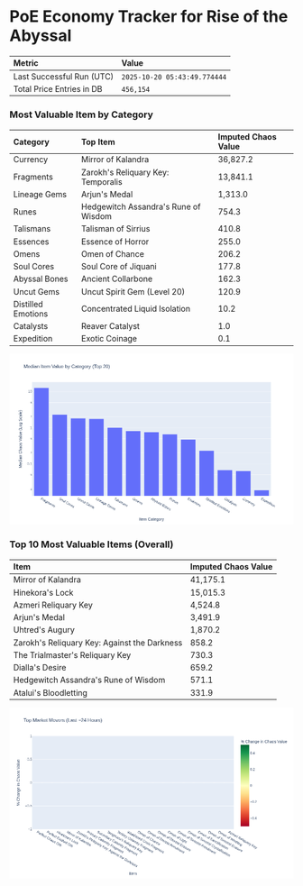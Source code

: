 # PoE Economy Tracker for Rise of the Abyssal

<!-- START_MAINTENANCE -->
| Metric | Value |
|:---|:---|
| Last Successful Run (UTC) | `2025-10-20 05:43:49.774444` |
| Total Price Entries in DB | `456,154` |

<!-- END_MAINTENANCE -->

<!-- START_DATAFRAME_DEBUG -->
<!-- END_DATAFRAME_DEBUG -->

<!-- START_CATEGORY_ANALYSIS -->
### Most Valuable Item by Category
| Category | Top Item | Imputed Chaos Value |
| :--- | :--- | :--- |
| Currency | Mirror of Kalandra | 36,827.2 |
| Fragments | Zarokh's Reliquary Key: Temporalis | 13,841.1 |
| Lineage Gems | Arjun's Medal | 1,313.0 |
| Runes | Hedgewitch Assandra's Rune of Wisdom | 754.3 |
| Talismans | Talisman of Sirrius | 410.8 |
| Essences | Essence of Horror | 255.0 |
| Omens | Omen of Chance | 206.2 |
| Soul Cores | Soul Core of Jiquani | 177.8 |
| Abyssal Bones | Ancient Collarbone | 162.3 |
| Uncut Gems | Uncut Spirit Gem (Level 20) | 120.9 |
| Distilled Emotions | Concentrated Liquid Isolation | 10.2 |
| Catalysts | Reaver Catalyst | 1.0 |
| Expedition | Exotic Coinage | 0.1 |


![Category Analysis Chart](charts/category_analysis.png)
<!-- END_ANALYSIS -->

<!-- START_ANALYSIS -->
### Top 10 Most Valuable Items (Overall)
| Item | Imputed Chaos Value |
| :--- | :--- |
| Mirror of Kalandra | 41,175.1 |
| Hinekora's Lock | 15,015.3 |
| Azmeri Reliquary Key | 4,524.8 |
| Arjun's Medal | 3,491.9 |
| Uhtred's Augury | 1,870.2 |
| Zarokh's Reliquary Key: Against the Darkness | 858.2 |
| The Trialmaster's Reliquary Key | 730.3 |
| Dialla's Desire | 659.2 |
| Hedgewitch Assandra's Rune of Wisdom | 571.1 |
| Atalui's Bloodletting | 331.9 |


![Market Movers Chart](charts/market_movers.png)
<!-- END_ANALYSIS -->

